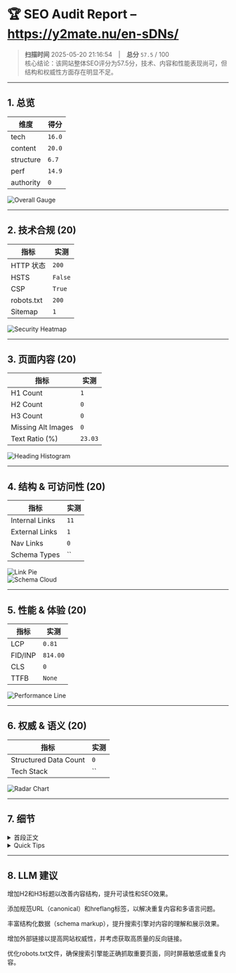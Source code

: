 # 🏆 SEO Audit Report – https://y2mate.nu/en-sDNs/

> **扫描时间** 2025-05-20 21:16:54 | **总分** `57.5` / 100  
> 核心结论：该网站整体SEO评分为57.5分，技术、内容和性能表现尚可，但结构和权威性方面存在明显不足。

---

## 1. 总览

| 维度 | 得分 |
|------|------|
| tech | `16.0` |
| content | `20.0` |
| structure | `6.7` |
| perf | `14.9` |
| authority | `0` |

![Overall Gauge](gauge.png)

---

## 2. 技术合规 (20)

| 指标 | 实测 |
|------|------|
| HTTP 状态 | `200` |
| HSTS | `False` |
| CSP | `True` |
| robots.txt | `200` |
| Sitemap | `1` |

![Security Heatmap](security_heatmap.png)

---

## 3. 页面内容 (20)

| 指标 | 实测 |
|------|------|
| H1 Count | `1` |
| H2 Count | `0` |
| H3 Count | `0` |
| Missing Alt Images | `0` |
| Text Ratio (%) | `23.03` |

![Heading Histogram](headings.png)

---

## 4. 结构 & 可访问性 (20)

| 指标 | 实测 |
|------|------|
| Internal Links | `11` |
| External Links | `1` |
| Nav Links | `0` |
| Schema Types | `` |

![Link Pie](links.png)  
![Schema Cloud](schema_cloud.png)

---

## 5. 性能 & 体验 (20)


| 指标 | 实测 |
|------|------|
| LCP | `0.81` |
| FID/INP | `814.00` |
| CLS | `0` |
| TTFB | `None` |

![Performance Line](perf_line.png)

---

## 6. 权威 & 语义 (20)

| 指标 | 实测 |
|------|------|
| Structured Data Count | `0` |
| Tech Stack | `` |

![Radar Chart](radar.png)

---

## 7. 细节

<details>
<summary>首段正文</summary>

`Our YouTube to MP3 Converter allows you to convert your favorite YouTube videos to MP3 (audio) or MP4 (video) files and to download them for FREE.Y2Mateworks on your desktop, tablet and mobile device without the installation of any additional apps. The usage of Y2Mate is free, and safe!`
</details>

<details>
<summary>Quick Tips</summary>


- ⚠️ 未检测 canonical

</details>

---

## 8. LLM 建议

增加H2和H3标题以改善内容结构，提升可读性和SEO效果。

添加规范URL（canonical）和hreflang标签，以解决重复内容和多语言问题。

丰富结构化数据（schema markup），提升搜索引擎对内容的理解和展示效果。

增加外部链接以提高网站权威性，并考虑获取高质量的反向链接。

优化robots.txt文件，确保搜索引擎能正确抓取重要页面，同时屏蔽敏感或重复内容。
